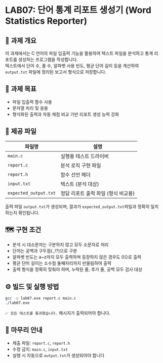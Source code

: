 # LAB07: 단어 통계 리포트 생성기 (Word Statistics Reporter)

## 🧾 과제 개요

이 과제에서는 C 언어의 파일 입출력 기능을 활용하여 텍스트 파일을 분석하고 통계 리포트를 생성하는 프로그램을 작성합니다.  
텍스트에서 단어 수, 줄 수, 알파벳 사용 빈도, 평균 단어 길이 등을 계산하여 `output.txt` 파일에 정리된 보고서 형식으로 저장합니다.

## 🎯 과제 목표

* 파일 입출력 함수 사용
* 문자열 처리 및 응용
* 형식화된 출력과 자동 채점 비교 기반 리포트 생성 능력 강화

## 📁 제공 파일

| 파일명                | 설명                                |
| --------------------- | ----------------------------------- |
| `main.c`              | 실행용 테스트 드라이버              |
| `report.c`            | 분석 로직 구현 파일                 |
| `report.h`            | 함수 선언 헤더                      |
| `input.txt`           | 텍스트 (분석 대상)        |
| `expected_output.txt` | 정답 리포트 출력 파일 (형식 비교용) |


출력 파일 `output.txt`가 생성되며, 결과가 `expected_output.txt`파일과 정확히 일치하는지 확인됩니다.  

## 🗺️ 구현 조건

- 분석 시 대소문자는 구분하지 않고 모두 소문자로 처리
- 단어는 공백과 구두점(.,!?)으로 구분
- 알파벳 빈도는 a~z까지 모두 출력하며 등장하지 않은 경우도 0으로 출력
- 평균 단어 길이는 소수점 둘째자리까지 반올림하여 출력
- 출력 형식을 정확히 맞춰야 하며, 누락된 줄, 추가 줄, 공백 모두 검사 대상

## ⚙️ 빌드 및 실행 방법

```bash
gcc -o lab07.exe report.c main.c
./lab07.exe
```

`✅ 모든 테스트를 통과했습니다.` 메시지가 출력되어야 합니다.

## 🧭 마무리 안내

- 제출 파일: `report.c`, `report.h`
- 수정 금지: `main.c`, `input.txt`
- 실행 시 자동으로 `output.txt`가 생성되어야 합니다
